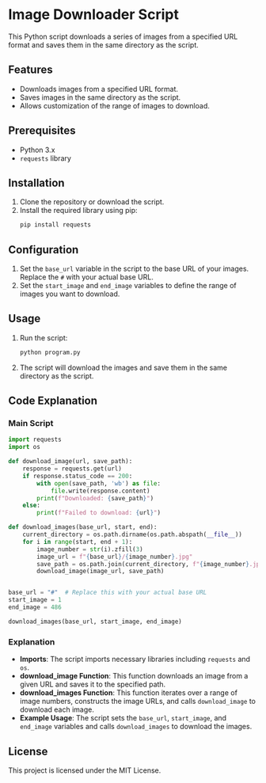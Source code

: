 ﻿# Image Downloader Script

This Python script downloads a series of images from a specified URL format and saves them in the same directory as the script.

## Features

- Downloads images from a specified URL format.
- Saves images in the same directory as the script.
- Allows customization of the range of images to download.

## Prerequisites

- Python 3.x
- `requests` library

## Installation

1. Clone the repository or download the script.
2. Install the required library using pip:
   ```bash
   pip install requests
   ```

## Configuration

1. Set the `base_url` variable in the script to the base URL of your images. Replace the `#` with your actual base URL.
2. Set the `start_image` and `end_image` variables to define the range of images you want to download.

## Usage

1. Run the script:
   ```bash
   python program.py
   ```
2. The script will download the images and save them in the same directory as the script.

## Code Explanation

### Main Script

```python
import requests
import os

def download_image(url, save_path):
    response = requests.get(url)
    if response.status_code == 200:
        with open(save_path, 'wb') as file:
            file.write(response.content)
        print(f"Downloaded: {save_path}")
    else:
        print(f"Failed to download: {url}")

def download_images(base_url, start, end):
    current_directory = os.path.dirname(os.path.abspath(__file__))
    for i in range(start, end + 1):
        image_number = str(i).zfill(3)
        image_url = f"{base_url}/{image_number}.jpg"
        save_path = os.path.join(current_directory, f"{image_number}.jpg")
        download_image(image_url, save_path)


base_url = "#"  # Replace this with your actual base URL
start_image = 1
end_image = 486

download_images(base_url, start_image, end_image)
```

### Explanation

- **Imports**: The script imports necessary libraries including `requests` and `os`.
- **download_image Function**: This function downloads an image from a given URL and saves it to the specified path.
- **download_images Function**: This function iterates over a range of image numbers, constructs the image URLs, and calls `download_image` to download each image.
- **Example Usage**: The script sets the `base_url`, `start_image`, and `end_image` variables and calls `download_images` to download the images.

## License

This project is licensed under the MIT License.



